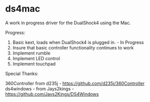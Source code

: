 # ds4mac
A work in progress driver for the DualShock4 using the Mac.

Progress:

1. Basic kext, loads when DualShock4 is plugged in. - In Progress
2. Insure that basic controller functionality continues to work
3. Implement rumble
4. Implement LED control
5. Implement touchpad

Special Thanks:

360Controller from d235j - https://github.com/d235j/360Controller
ds4windows - from Jays2kings - https://github.com/Jays2Kings/DS4Windows